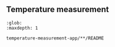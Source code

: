 ## Temperature measurement

```{toctree}
:glob:
:maxdepth: 1

temperature-measurement-app/**/README
```
